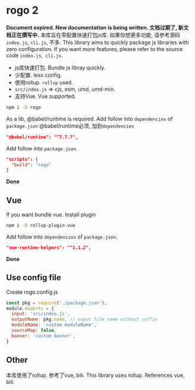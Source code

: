 # rogo 2
**Document expired. New documentation is being written. 文档过期了, 新文档正在撰写中.**
本库旨在零配置快速打包js库. 如果你想更多功能, 请参考源码`index.js`, `cli.js`, 不多.
This library aims to quickly package js libraries with zero configuration. If you want more features, please refer to the source code `index.js`,` cli.js`.

* js库快速打包. Bundle js libray quickly.
* 少配置. less config.
* 使用rollup. `rollup` used.
* `src/index.js` => cjs, esm, umd, umd-min.
* 支持Vue. Vue supported.

```sh
npm i -D rogo
```
As a lib, @babel/runtime is required. Add follow into `dependencies` of `package.json`
@babel/runtime必须, 加到`dependencies`
```json
"@babel/runtime": "^7.7.7",
```
Add follow into `package.json`.
```json
"scripts": {
  "build": "rogo"
}
```
**Done**

## Vue
If you want bundle vue. Install plugin
```sh
npm i -D rollup-plugin-vue
```
Add follow into `dependencies` of `package.json`.
```json
"vue-runtime-helpers": "^1.1.2",
```
**Done**

## Use config file
Create rogo.config.js
```js
const pkg = require('./package.json');
module.exports = {
  input: 'src/index.js',
  outputName: pkg.name, // ouput file name without suffix
  moduleName: 'custom moduleName',
  sourceMap: false,
  banner: 'custom banner',
}
```
## Other
本库使用了rollup. 参考了vue, bili.
This library uses rollup. References vue, bili.
